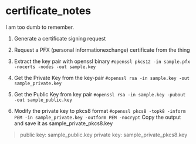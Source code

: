 # certificate_notes
I am too dumb to remember.

1. Generate a certificate signing request
  
3. Request a PFX (personal informationexchange) certificate from the thing
 
4. Extract the key pair with openssl binary
    `#openssl pkcs12 -in sample.pfx -nocerts -nodes -out sample.key`

5. Get the Private Key from the key-pair
    `#openssl rsa -in sample.key -out sample_private.key`

6. Get the Public Key from key pair
    `#openssl rsa -in sample.key -pubout -out sample_public.key`

7. Modify the private key to pkcs8 format
    `#openssl pkcs8 -topk8 -inform PEM -in sample_private.key -outform PEM -nocrypt`
    Copy the output and save it as sample_private_pkcs8.key

> public key:  sample_public.key
> private key: sample_private_pkcs8.key
